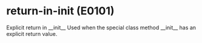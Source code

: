 # return-in-init (E0101)

Explicit return in \_\_init\_\_ Used when the special class method
\_\_init\_\_ has an explicit return value.
